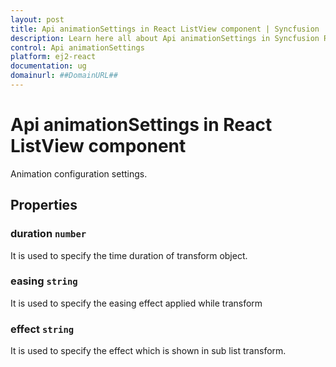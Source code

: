 ```yaml
---
layout: post
title: Api animationSettings in React ListView component | Syncfusion
description: Learn here all about Api animationSettings in Syncfusion React ListView component of Syncfusion Essential JS 2 and more.
control: Api animationSettings 
platform: ej2-react
documentation: ug
domainurl: ##DomainURL##
---
```


# Api animationSettings in React ListView component

Animation configuration settings.

## Properties

### duration `number`

It is used to specify the time duration of transform object.

### easing `string`

It is used to specify the easing effect applied while transform

### effect `string`

It is used to specify the effect which is shown in sub list transform.
